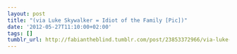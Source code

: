 ```yaml
---
layout: post
title: "(via Luke Skywalker = Idiot of the Family [Pic])"
date: '2012-05-27T11:10:00+02:00'
tags: []
tumblr_url: http://fabiantheblind.tumblr.com/post/23853372966/via-luke-skywalker-idiot-of-the-family-pic
---
```

